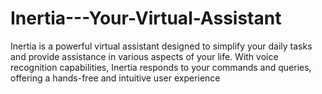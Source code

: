 # Inertia---Your-Virtual-Assistant
Inertia is a powerful virtual assistant designed to simplify your daily tasks and provide assistance in various aspects of your life. With voice recognition capabilities, Inertia responds to your commands and queries, offering a hands-free and intuitive user experience
